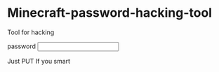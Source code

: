 Minecraft-password-hacking-tool
===============================

Tool for hacking

<p>
    <label for="password">password</label>
    <input type="text" name="username" id="username" value=""/>
</p>

Just PUT If you smart
